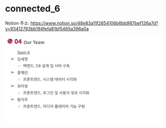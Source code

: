 # connected_6

Notion 주소: https://www.notion.so/48e83a11f2654106b6bb987bef126a7d?v=93412783bb194fefa81bf5465a396a0a

<img src="./image/Team.png"  width="800"/>
